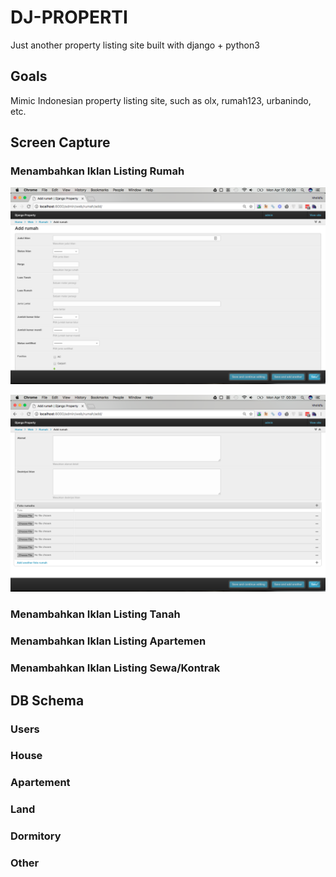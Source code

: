 # DJ-PROPERTI

Just another property listing site built with django + python3
	
## Goals

Mimic Indonesian property listing site, such as olx, rumah123,
urbanindo, etc.

## Screen Capture

### Menambahkan Iklan Listing Rumah

![Add new listing 1](https://github.com/kholidfu/dj-properti/blob/dev/screenshot/add_rumah_1.png?raw=true "Add new listing 1")

![Add new listing 2](https://github.com/kholidfu/dj-properti/blob/dev/screenshot/add_rumah_2.png?raw=true "Add new listing 2")

### Menambahkan Iklan Listing Tanah

### Menambahkan Iklan Listing Apartemen

### Menambahkan Iklan Listing Sewa/Kontrak

## DB Schema

### Users

### House

### Apartement

### Land

### Dormitory

### Other
